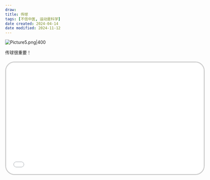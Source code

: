 ```yaml
---
draw:
title: 传球
tags: [不信中医, 运动是科学]
date created: 2024-04-14
date modified: 2024-11-12
---
```


![Picture5.png|400](https://imagehosting4picgo.oss-cn-beijing.aliyuncs.com/imagehosting/fix-dir%2Fliuyishou%2Ftmp%2F2024%2F04%2F14%2F23-00-26-c11d0b41ad7549e14d5e4d92ee1f7741-Picture5-44b335.png?x-oss-process=image/resize,l_400)

传球很重要！

<!-- more -->
<iframe src="//player.bilibili.com/player.html?aid=728569282&bvid=BV1mS4y177CH&cid=775737418&p=1" scrolling="no" border="0" frameborder="no" framespacing="0" allowfullscreen="true" style="border-radius: 30px; overflow: hidden; border: 3px solid #ccc; width: 640px; height: 360px; display: block; margin: 20px auto; aspect-ratio: 16 / 9;" ></iframe>
